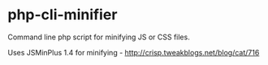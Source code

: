 # php-cli-minifier #

Command line php script for minifying JS or CSS files.

Uses JSMinPlus 1.4 for minifying - http://crisp.tweakblogs.net/blog/cat/716

